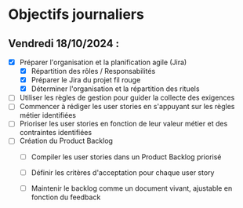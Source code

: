 # Objectifs journaliers

##  Vendredi 18/10/2024 :


- [X] Préparer l'organisation et la planification agile (Jira)
  - [X] Répartition des rôles / Responsabilités
  - [X] Préparer le Jira du projet fil rouge
  - [X] Déterminer l'organisation et la répartition des rituels
- [ ] Utiliser les règles de gestion pour guider la collecte des exigences
- [ ] Commencer à rédiger les user stories en s'appuyant sur les règles métier identifiées
- [ ] Prioriser les user stories en fonction de leur valeur métier et des contraintes identifiées
- [ ] Création du Product Backlog
    - [ ] Compiler les user stories dans un Product Backlog priorisé
    - [ ] Définir les critères d'acceptation pour chaque user story
    - [ ] Maintenir le backlog comme un document vivant, ajustable en fonction du feedback


